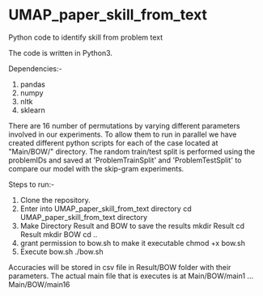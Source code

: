 # UMAP_paper_skill_from_text
Python code to identify skill from problem text

The code is written in Python3.

Dependencies:-
1) pandas
2) numpy
3) nltk
4) sklearn


There are 16 number of permutations by varying different parameters involved in our experiments. To allow them to run in parallel we have created different python scripts for each of the case located at "Main/BOW/" directory. The random train/test split is performed using the problemIDs and saved at 'ProblemTrainSplit' and 'ProblemTestSplit' to compare our model with the skip-gram experiments.

Steps to run:- 

1) Clone the repository.
2) Enter into UMAP_paper_skill_from_text directory
      cd UMAP_paper_skill_from_text directory
3) Make Directory Result and BOW to save the results
      mkdir Result
      cd Result
      mkdir BOW
      cd ..
4) grant permission to bow.sh to make it executable
      chmod +x bow.sh
5) Execute bow.sh
      ./bow.sh
      
Accuracies will be stored in csv file in Result/BOW folder with their parameters. The actual main file that is executes is at Main/BOW/main1 ... Main/BOW/main16
